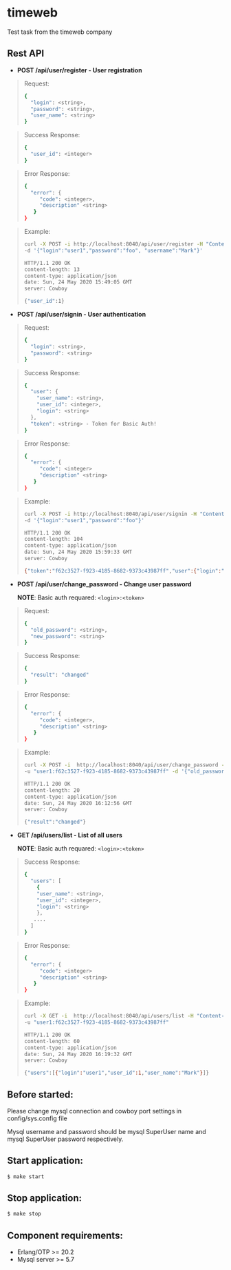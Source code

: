 timeweb
=====

Test task from the timeweb company


Rest API
-

- **POST /api/user/register - User registration**

> Request:
> ```sh
> {
>	"login": <string>,
>	"password": <string>,
>	"user_name": <string>
> }
> ```
	
> Success Response:
> ```sh
> {
>   "user_id": <integer>
> }
> ```
	
> Error Response:
> ```sh
> {
>	"error": {
>	   "code": <integer>,
>	   "description" <string>
>	 }
> }
> ```

> Example:
> ```sh
> curl -X POST -i http://localhost:8040/api/user/register -H "Content-Type: application/json" \
> -d '{"login":"user1","password":"foo", "username":"Mark"}'
>
> HTTP/1.1 200 OK
> content-length: 13
> content-type: application/json
> date: Sun, 24 May 2020 15:49:05 GMT
> server: Cowboy
>
> {"user_id":1}
> ```


- **POST /api/user/signin - User authentication**
> Request:
> ```sh
> {
>	"login": <string>,
>	"password": <string>
> }
> ```
	
> Success Response:
> ```sh
> {
>   "user": {
>     "user_name": <string>,
>     "user_id": <integer>,
>	  "login": <string>
>   },
>	"token": <string> - Token for Basic Auth!
> }
> ```
	
> Error Response:
> ```sh
> {
>	"error": {
>	   "code": <integer>
>	   "description" <string>
>	 }
> }
> ```

> Example:
> ```sh
> curl -X POST -i http://localhost:8040/api/user/signin -H "Content-Type: application/json" \
> -d '{"login":"user1","password":"foo"}'
>
> HTTP/1.1 200 OK
> content-length: 104
> content-type: application/json
> date: Sun, 24 May 2020 15:59:33 GMT
> server: Cowboy
>
> {"token":"f62c3527-f923-4185-8682-9373c43987ff","user":{"login":"user1","user_id":1,"user_name":"Mark"}}
> ```


- **POST /api/user/change_password - Change user password**

  **NOTE**: Basic auth requared: ```<login>:<token>```
  
> Request:
> ```sh
> {
>	"old_password": <string>,
>	"new_password": <string>
> }
> ```
	
> Success Response:
> ```sh
> {
>   "result": "changed"
> }
> ```
	
> Error Response:
> ```sh
> {
>	"error": {
>	   "code": <integer>,
>	   "description" <string>
>	 }
> }
> ```  
	
> Example:
> ```sh
> curl -X POST -i  http://localhost:8040/api/user/change_password -H "Content-Type: application/json" \
> -u "user1:f62c3527-f923-4185-8682-9373c43987ff" -d '{"old_password":"foo","new_password":"bar"}'
>
> HTTP/1.1 200 OK
> content-length: 20
> content-type: application/json
> date: Sun, 24 May 2020 16:12:56 GMT
> server: Cowboy
> 
> {"result":"changed"}
> ```


- **GET /api/users/list - List of all users**

  **NOTE**: Basic auth requared: ```<login>:<token>```
	
> Success Response:
> ```sh
> {
>   "users": [
>     {
>     "user_name": <string>,
>     "user_id": <integer>,
>	  "login": <string>
>     },
>    ....
>	]
> }
> ```
	
> Error Response:
> ```sh
> {
>	"error": {
>	   "code": <integer>
>	   "description" <string>
>	 }
> }
> ```  
	
> Example:
> ```sh
> curl -X GET -i  http://localhost:8040/api/users/list -H "Content-Type: application/json" \ 
> -u "user1:f62c3527-f923-4185-8682-9373c43987ff"
>
> HTTP/1.1 200 OK
> content-length: 60
> content-type: application/json
> date: Sun, 24 May 2020 16:19:32 GMT
> server: Cowboy
>
> {"users":[{"login":"user1","user_id":1,"user_name":"Mark"}]}

Before started:
-
Please change mysql connection and cowboy port settings in config/sys.config file

Mysql username and password should be mysql SuperUser name and mysql SuperUser password respectively.

Start application:
-
```sh
$ make start
```	

Stop application:
-
```sh
$ make stop
```	
Сomponent requirements:
-
 - Erlang/OTP >= 20.2
 - Mysql server >= 5.7
